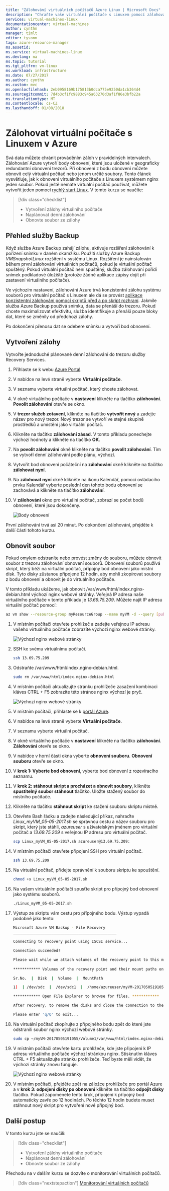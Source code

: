 ```yaml
---
title: "Zálohování virtuálních počítačů Azure Linux | Microsoft Docs"
description: "Chraňte vaše virtuální počítače s Linuxem pomocí zálohování pomocí služby Azure Backup."
services: virtual-machines-linux
documentationcenter: virtual-machines
author: cynthn
manager: timlt
editor: tysonn
tags: azure-resource-manager
ms.assetid: 
ms.service: virtual-machines-linux
ms.devlang: na
ms.topic: tutorial
ms.tgt_pltfrm: vm-linux
ms.workload: infrastructure
ms.date: 07/27/2017
ms.author: cynthn
ms.custom: mvc
ms.openlocfilehash: 2eb0958169b175813b0dca775e9250da1cb364d4
ms.sourcegitcommit: 7d4b3cf1fc9883c945a63270d3af1f86e3bfb22a
ms.translationtype: MT
ms.contentlocale: cs-CZ
ms.lasthandoff: 01/08/2018
---
```

# <a name="back-up-linux--virtual-machines-in-azure"></a>Zálohovat virtuální počítače s Linuxem v Azure

Svá data můžete chránit prováděním záloh v pravidelných intervalech. Zálohování Azure vytvoří body obnovení, které jsou uložené v geograficky redundantní obnovení trezorů. Při obnovení z bodu obnovení můžete obnovit celý virtuální počítač nebo jenom určité soubory. Tento článek vysvětluje, jak k obnovení virtuálního počítače s Linuxem systémem nginx jeden soubor. Pokud ještě nemáte virtuální počítač používat, můžete vytvořit jeden pomocí [rychlý start Linux](quick-create-cli.md). V tomto kurzu se naučíte:

> [!div class="checklist"]
> * Vytvoření zálohy virtuálního počítače
> * Naplánovat denní zálohování
> * Obnovte soubor ze zálohy



## <a name="backup-overview"></a>Přehled služby Backup

Když služba Azure Backup zahájí zálohu, aktivuje rozšíření zálohování k pořízení snímku v daném okamžiku. Použití služby Azure Backup _VMSnapshotLinux_ rozšíření v systému Linux. Rozšíření je nainstalován během první zálohování virtuálních počítačů, pokud je virtuální počítač spuštěný. Pokud virtuální počítač není spuštěný, služba zálohování pořídí snímek podkladové úložiště (protože žádné aplikace zápisy dojít při zastavení virtuálního počítače).

Ve výchozím nastavení, zálohování Azure trvá konzistentní zálohu systému souborů pro virtuální počítač s Linuxem ale dá se provést [aplikace konzistentní zálohování pomocí skriptů před a po skript rozhraní](https://docs.microsoft.com/azure/backup/backup-azure-linux-app-consistent). Jakmile služba Azure Backup používá snímku, data se přenáší do trezoru. Pokud chcete maximalizovat efektivitu, služba identifikuje a přenáší pouze bloky dat, které se změnily od předchozí zálohy.

Po dokončení přenosu dat se odebere snímku a vytvoří bod obnovení.


## <a name="create-a-backup"></a>Vytvoření zálohy
Vytvořte jednoduché plánované denní zálohování do trezoru služby Recovery Services. 

1. Přihlaste se k webu [Azure Portal](https://portal.azure.com/).
2. V nabídce na levé straně vyberte **Virtuální počítače**. 
3. V seznamu vyberte virtuální počítač, který chcete zálohovat.
4. V okně virtuálního počítače v **nastavení** klikněte na tlačítko **zálohování**. **Povolit zálohování** otevře se okno.
5. V **trezor služeb zotavení**, klikněte na tlačítko **vytvořit nový** a zadejte název pro nový trezor. Nový trezor se vytvoří ve stejné skupině prostředků a umístění jako virtuální počítač.
6. Klikněte na tlačítko **zálohování zásad**. V tomto příkladu ponechejte výchozí hodnoty a klikněte na tlačítko **OK**.
7. Na **povolit zálohování** okně klikněte na tlačítko **povolit zálohování**. Tím se vytvoří denní zálohování podle plánu, výchozí.
10. Vytvořit bod obnovení počáteční na **zálohování** okně klikněte na tlačítko **zálohovat nyní**.
11. Na **zálohovat nyní** okně klikněte na ikonu Kalendář, pomocí ovládacího prvku Kalendář vyberte poslední den tohoto bodu obnovení se zachovává a klikněte na tlačítko **zálohování**.
12. V **zálohování** okno pro virtuální počítač, zobrazí se počet bodů obnovení, které jsou dokončeny.

    ![Body obnovení](./media/tutorial-backup-vms/backup-complete.png)

První zálohování trvá asi 20 minut. Po dokončení zálohování, přejděte k další části tohoto kurzu.

## <a name="restore-a-file"></a>Obnovit soubor

Pokud omylem odstraníte nebo provést změny do souboru, můžete obnovit soubor z trezoru zálohování obnovení souborů. Obnovení souborů používá skript, který běží na virtuální počítač, přípojný bod obnovení jako místní disk. Tyto disky zůstanou připojené 12 hodin, aby mohli zkopírovat soubory z bodu obnovení a obnovit je do virtuálního počítače.  

V tomto příkladu ukážeme, jak obnovit /var/www/html/index.nginx-debian.html výchozí nginx webové stránky. Veřejná IP adresa naše virtuálního počítače v tomto příkladu je *13.69.75.209*. Můžete najít IP adresu virtuální počítač pomocí:

 ```bash 
 az vm show --resource-group myResourceGroup --name myVM -d --query [publicIps] --o tsv
 ```

 
1. V místním počítači otevřete prohlížeč a zadejte veřejnou IP adresu vašeho virtuálního počítače zobrazíte výchozí nginx webové stránky.

    ![Výchozí nginx webové stránky](./media/tutorial-backup-vms/nginx-working.png)

1. SSH ke svému virtuálnímu počítači.

    ```bash
    ssh 13.69.75.209
    ```
2. Odstraňte /var/www/html/index.nginx-debian.html.

    ```bash
    sudo rm /var/www/html/index.nginx-debian.html
    ```
    
4. V místním počítači aktualizujte stránku prohlížeče zasažení kombinaci kláves CTRL + F5 zobrazíte této stránce nginx výchozí je pryč.

    ![Výchozí nginx webové stránky](./media/tutorial-backup-vms/nginx-broken.png)
    
1. V místním počítači, přihlaste se k [portál Azure](https://portal.azure.com/).
6. V nabídce na levé straně vyberte **Virtuální počítače**. 
7. V seznamu vyberte virtuální počítač.
8. V okně virtuálního počítače v **nastavení** klikněte na tlačítko **zálohování**. **Zálohování** otevře se okno. 
9. V nabídce v horní části okna vyberte **obnovení souboru**. **Obnovení souboru** otevře se okno.
10. V **krok 1: Vyberte bod obnovení**, vyberte bod obnovení z rozevíracího seznamu.
11. V **krok 2: stáhnout skript a procházet a obnovit soubory**, klikněte **spustitelný soubor stáhnout** tlačítko. Uložte stažený soubor do místního počítače.
7. Klikněte na tlačítko **stáhnout skript** ke stažení souboru skriptu místně.
8. Otevřete Bash řádku a zadejte následující příkaz, nahraďte *Linux_myVM_05-05-2017.sh* se správnou cestu a název souboru pro skript, který jste stáhli, *azureuser* s uživatelským jménem pro virtuální počítač a *13.69.75.209* s veřejnou IP adresu pro virtuální počítač.
    
    ```bash
    scp Linux_myVM_05-05-2017.sh azureuser@13.69.75.209:
    ```
    
9. V místním počítači otevřete připojení SSH pro virtuální počítač.

    ```bash
    ssh 13.69.75.209
    ```
    
10. Na virtuální počítač, přidejte oprávnění k souboru skriptu ke spouštění.

    ```bash
    chmod +x Linux_myVM_05-05-2017.sh
    ```
    
11. Na vašem virtuálním počítači spusťte skript pro přípojný bod obnovení jako systému souborů.

    ```bash
    ./Linux_myVM_05-05-2017.sh
    ```
    
12. Výstup ze skriptu vám cestu pro přípojného bodu. Výstup vypadá podobně jako tento:

    ```bash
    Microsoft Azure VM Backup - File Recovery
    ______________________________________________
                          
    Connecting to recovery point using ISCSI service...
    
    Connection succeeded!
    
    Please wait while we attach volumes of the recovery point to this machine...
                         
    ************ Volumes of the recovery point and their mount paths on this machine ************

    Sr.No.  |  Disk  |  Volume  |  MountPath 

    1)  | /dev/sdc  |  /dev/sdc1  |  /home/azureuser/myVM-20170505191055/Volume1

    ************ Open File Explorer to browse for files. ************

    After recovery, to remove the disks and close the connection to the recovery point, please click 'Unmount Disks' in step 3 of the portal.

    Please enter 'q/Q' to exit...
    ```

12. Na virtuální počítač zkopírujte z přípojného bodu zpět do které jste odstranili soubor nginx výchozí webové stránky.

    ```bash
    sudo cp ~/myVM-20170505191055/Volume1/var/www/html/index.nginx-debian.html /var/www/html/
    ```
    
17. V místním počítači otevřete kartu prohlížeče, kde jste připojeni k IP adresu virtuálního počítače výchozí stránkou nginx. Stisknutím kláves CTRL + F5 aktualizujte stránku prohlížeče. Teď byste měli vidět, že výchozí stránky znovu funguje.

    ![Výchozí nginx webové stránky](./media/tutorial-backup-vms/nginx-working.png)

18. V místním počítači, přejděte zpět na záložce prohlížeče pro portál Azure a v **krok 3: odpojení disky po obnovení** klikněte na tlačítko **odpojit disky** tlačítko. Pokud zapomenete tento krok, připojení k přípojný bod automaticky zavře po 12 hodinách. Po těchto 12 hodin budete muset stáhnout nový skript pro vytvoření nové přípojný bod.


## <a name="next-steps"></a>Další postup

V tomto kurzu jste se naučili:

> [!div class="checklist"]
> * Vytvoření zálohy virtuálního počítače
> * Naplánovat denní zálohování
> * Obnovte soubor ze zálohy

Přechodu na v dalším kurzu se dozvíte o monitorování virtuálních počítačů.

> [!div class="nextstepaction"]
> [Monitorování virtuálních počítačů](tutorial-monitoring.md)

